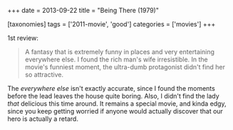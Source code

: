+++
date = 2013-09-22
title = "Being There (1979)"

[taxonomies]
tags = ['2011-movie', 'good']
categories = ['movies']
+++

1st review:

> A fantasy that is extremely funny in places and very entertaining
> everywhere else. I found the rich man's wife irresistible. In the
> movie's funniest moment, the ultra-dumb protagonist didn't find her
> so attractive.

The *everywhere else* isn't exactly accurate, since I found the moments
before the lead leaves the house quite boring. Also, I didn't find the
lady *that* delicious this time around. It remains a special movie, and
kinda edgy, since you keep getting worried if anyone would actually
discover that our hero is actually a retard.
